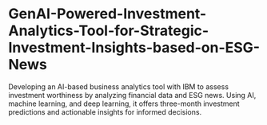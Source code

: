 # GenAI-Powered-Investment-Analytics-Tool-for-Strategic-Investment-Insights-based-on-ESG-News
Developing an AI-based business analytics tool with IBM to assess investment worthiness by analyzing financial data and ESG news. Using AI, machine learning, and deep learning, it offers three-month investment predictions and actionable insights for informed decisions.
